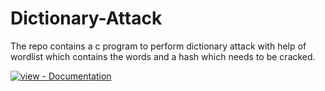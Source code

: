 # Dictionary-Attack
The repo contains a c program to perform dictionary attack with help of wordlist which contains the words and a hash which needs to be cracked.
<div>
<a href="https://www.codexpace.ml/2022/03/dictionary-attacks.html" title="Go to project documentation"><img src="https://img.shields.io/badge/view-Documentation-blue?style=for-the-badge" alt="view - Documentation"></a>
</div>
